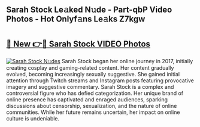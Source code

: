 ## Sarah Stock Le𝚊ked N𝚞de - Part-qbP Video Photos - Hot Onlyf𝚊ns Le𝚊ks Z7kgw

# <h2><a href="http://ab20189.deff.icu/?id=Sarah+Stock">🔗 New 👉🔴 Sarah Stock VIDEO Photos</a></h2>

[![Sarah Stock N𝚞des](https://i.imgur.com/rIISA9y.gif)](http://ab20189.deff.icu/?id=Sarah+Stock)
Sarah Stock began her online journey in 2017, initially creating cosplay and gaming-related content. Her content gradually evolved, becoming increasingly sexually suggestive. She gained initial attention through Twitch streams and Instagram posts featuring provocative imagery and suggestive commentary. Sarah Stock is a complex and controversial figure who has defied categorization. Her unique brand of online presence has captivated and enraged audiences, sparking discussions about censorship, sexualization, and the nature of online communities. While her future remains uncertain, her impact on online culture is undeniable.
